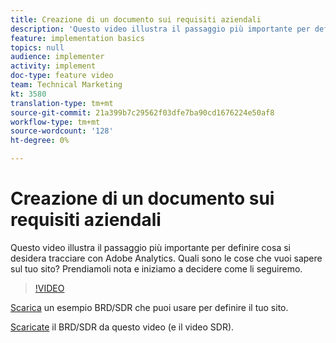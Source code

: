 ```yaml
---
title: Creazione di un documento sui requisiti aziendali
description: 'Questo video illustra il passaggio più importante per definire cosa si desidera tracciare con  Adobe Analytics. Quali sono le cose che vuoi sapere sul tuo sito? Prendiamoli nota e iniziamo a decidere come li seguiremo. '
feature: implementation basics
topics: null
audience: implementer
activity: implement
doc-type: feature video
team: Technical Marketing
kt: 3580
translation-type: tm+mt
source-git-commit: 21a399b7c29562f03dfe7ba90cd1676224e50af8
workflow-type: tm+mt
source-wordcount: '128'
ht-degree: 0%

---
```



# Creazione di un documento sui requisiti aziendali

Questo video illustra il passaggio più importante per definire cosa si desidera tracciare con  Adobe Analytics. Quali sono le cose che vuoi sapere sul tuo sito? Prendiamoli nota e iniziamo a decidere come li seguiremo.

>[!VIDEO](https://video.tv.adobe.com/v/28758/?quality=12)

[Scarica](https://analytics.enablementadobe.com/files/brd-sdr-sample-template.xlsx) un esempio BRD/SDR che puoi usare per definire il tuo sito.

[Scaricate](https://analytics.enablementadobe.com/files/geometrixx-clothiers-brd-sdr.xlsx) il BRD/SDR da questo video (e il video [](creating-and-maintaining-an-sdr.md)SDR).
